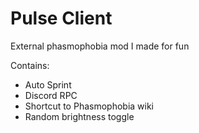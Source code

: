 # Pulse Client
 External phasmophobia mod I made for fun
 
 Contains:
 
 - Auto Sprint
 - Discord RPC
 - Shortcut to Phasmophobia wiki
 - Random brightness toggle

